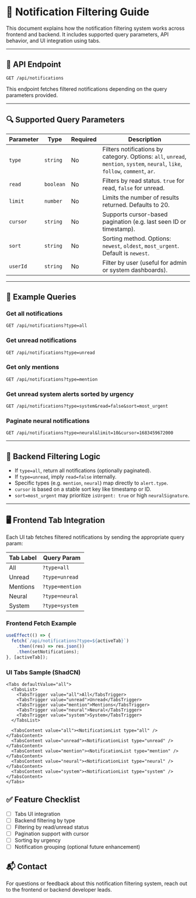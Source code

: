 # 🔔 Notification Filtering Guide

This document explains how the notification filtering system works across frontend and backend. It includes supported query parameters, API behavior, and UI integration using tabs.

---

## 🚀 API Endpoint

```
GET /api/notifications
```

This endpoint fetches filtered notifications depending on the query parameters provided.

---

## 🔍 Supported Query Parameters

| Parameter | Type      | Required | Description |
|-----------|-----------|----------|-------------|
| `type`    | `string`  | No       | Filters notifications by category. Options: `all`, `unread`, `mention`, `system`, `neural`, `like`, `follow`, `comment`, `ar`. |
| `read`    | `boolean` | No       | Filters by read status. `true` for read, `false` for unread. |
| `limit`   | `number`  | No       | Limits the number of results returned. Defaults to 20. |
| `cursor`  | `string`  | No       | Supports cursor-based pagination (e.g. last seen ID or timestamp). |
| `sort`    | `string`  | No       | Sorting method. Options: `newest`, `oldest`, `most_urgent`. Default is `newest`. |
| `userId`  | `string`  | No       | Filter by user (useful for admin or system dashboards). |

---

## 🧪 Example Queries

### Get all notifications
```
GET /api/notifications?type=all
```

### Get unread notifications
```
GET /api/notifications?type=unread
```

### Get only mentions
```
GET /api/notifications?type=mention
```

### Get unread system alerts sorted by urgency
```
GET /api/notifications?type=system&read=false&sort=most_urgent
```

### Paginate neural notifications
```
GET /api/notifications?type=neural&limit=10&cursor=1683459672000
```

---

## 🧠 Backend Filtering Logic

- If `type=all`, return all notifications (optionally paginated).
- If `type=unread`, imply `read=false` internally.
- Specific types (e.g. `mention`, `neural`) map directly to `alert.type`.
- `cursor` is based on a stable sort key like timestamp or ID.
- `sort=most_urgent` may prioritize `isUrgent: true` or high `neuralSignature`.

---

## 🖥️ Frontend Tab Integration

Each UI tab fetches filtered notifications by sending the appropriate query param:

| Tab Label   | Query Param              |
|-------------|--------------------------|
| All         | `?type=all`              |
| Unread      | `?type=unread`           |
| Mentions    | `?type=mention`          |
| Neural      | `?type=neural`           |
| System      | `?type=system`           |

### Frontend Fetch Example

```ts
useEffect(() => {
  fetch(`/api/notifications?type=${activeTab}`)
    .then((res) => res.json())
    .then(setNotifications);
}, [activeTab]);
```

### UI Tabs Sample (ShadCN)
```tsx
<Tabs defaultValue="all">
  <TabsList>
    <TabsTrigger value="all">All</TabsTrigger>
    <TabsTrigger value="unread">Unread</TabsTrigger>
    <TabsTrigger value="mention">Mentions</TabsTrigger>
    <TabsTrigger value="neural">Neural</TabsTrigger>
    <TabsTrigger value="system">System</TabsTrigger>
  </TabsList>

  <TabsContent value="all"><NotificationList type="all" /></TabsContent>
  <TabsContent value="unread"><NotificationList type="unread" /></TabsContent>
  <TabsContent value="mention"><NotificationList type="mention" /></TabsContent>
  <TabsContent value="neural"><NotificationList type="neural" /></TabsContent>
  <TabsContent value="system"><NotificationList type="system" /></TabsContent>
</Tabs>
```

## ✅ Feature Checklist
- [ ] Tabs UI integration
- [ ] Backend filtering by type
- [ ] Filtering by read/unread status
- [ ] Pagination support with cursor
- [ ] Sorting by urgency
- [ ] Notification grouping (optional future enhancement)

## 📬 Contact
For questions or feedback about this notification filtering system, reach out to the frontend or backend developer leads.

